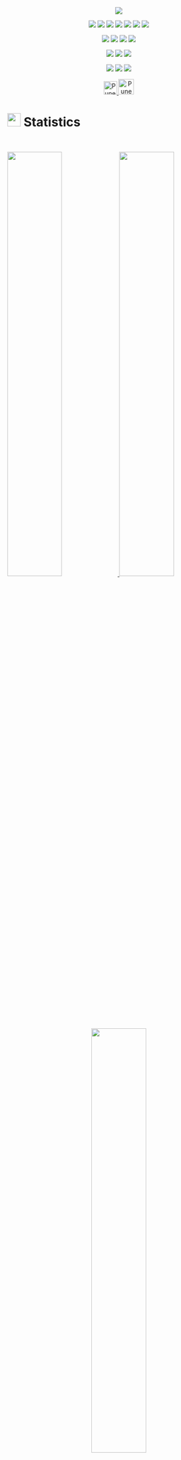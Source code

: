 <p align="center">
  <a href="https://github.com/DenverCoder1/readme-typing-svg"><img src="https://readme-typing-svg.herokuapp.com?lines=Hello+World.;I'm+Puneet.;I+love+coding.;Check+out+my+projects.;&center=true&width=500&height=50&color=f75c7e"></a>
</p>


<p>
<div align="center">
  <img src="https://img.shields.io/badge/Python-03635D?style=for-the-badge&logo=python&logoColor=white">
  <img src="https://img.shields.io/badge/JavaScript-03635D.svg?style=for-the-badge&logo=javascript&logoColor=white">
  <img src="https://img.shields.io/badge/HTML5-03635D.svg?style=for-the-badge&logo=html5&logoColor=white">
  <img src="https://img.shields.io/badge/CSS-03635D.svg?style=for-the-badge&logo=CSS3&logoColor=white">
  <img src="https://img.shields.io/badge/C-03635D.svg?style=for-the-badge&logo=C&logoColor=white">
  <img src="https://img.shields.io/badge/R-03635D.svg?style=for-the-badge&logo=R&logoColor=white">
  <img src="https://img.shields.io/badge/SQL-03635D.svg?style=for-the-badge&logo=MySQL&logoColor=white">

</div>
</p>

<p>
<div align="center">
  <img src="https://img.shields.io/badge/Django-3626A7.svg?style=for-the-badge&logo=django&logoColor=white">
   <img src="https://img.shields.io/badge/React-3626A7.svg?style=for-the-badge&logo=React&logoColor=white">
   <img src="https://img.shields.io/badge/Bootstrap-3626A7.svg?style=for-the-badge&logo=Bootstrap&logoColor=white">
   <img src="https://img.shields.io/badge/Figma-3626A7.svg?style=for-the-badge&logo=Figma&logoColor=white">

  
</div>
</p>

<p>
<div align="center">
  <img src="https://img.shields.io/badge/Visual%20Studio%20Code-00BBE0.svg?style=for-the-badge&logo=visual-studio-code&logoColor=white">
  <img src="https://img.shields.io/badge/GitHub-00BBE0.svg?style=for-the-badge&logo=github&logoColor=white">
  <img src="https://img.shields.io/badge/Git-00BBE0.svg?style=for-the-badge&logo=git&logoColor=white">
</div>
</p>

<p>
<div align="center">
  <img src="https://img.shields.io/badge/Trello-f75c7e.svg?style=for-the-badge&logo=Trello&logoColor=white">
  <img src="https://img.shields.io/badge/Slack-f75c7e.svg?style=for-the-badge&logo=Slack&logoColor=white">
    <img src="https://img.shields.io/badge/Microsoft%20Office-f75c7e.svg?style=for-the-badge&logo=Microsoft-Office&logoColor=white">

</div>
</p>

<p>
<div align="center">
<a href="https://www.linkedin.com/in/puneet-sandher/" rel="nofollow">
  		<img alt="Puneet Sandher's LinkedIn" width="30px" src="https://cdn-icons-png.flaticon.com/512/3536/3536505.png" style="max-width: 100%;">
	<a href="https://p-sandher.github.io/puneet-sandher-website/" rel="nofollow">
	 	<img alt="Puneet Sandher's Website" width="35px" src="https://cdn-icons-png.flaticon.com/512/1927/1927746.png" style="max-width: 100%;">
	</a>	
</div>
</p>

# <img src="https://media4.giphy.com/media/MIGbtLZoVjbl0bYbAd/giphy.gif?cid=ecf05e472t2h0i8d7dcjaoau9iqtchhr899hxmpxzzgc7lyw&rid=giphy.gif" width="30"> Statistics

<br/>
<p align="left">
  <a href="https://p-sandher.github.io/puneet-sandher-website/">
    <img width="49.5%" src="https://github-readme-stats.vercel.app/api?username=p-sandher&show_icons=true&include_all_commits=true&theme=radical&hide_border=true">
    <img width="49.5%" src="https://github-readme-streak-stats.herokuapp.com/?user=p-sandher&theme=radical&hide_border=true">		  
  </a>
</p>
<br>

<p align="center">
  <a href="https://p-sandher.github.io/puneet-sandher-website/">
    <img width="49.5%" src="https://github-readme-stats.vercel.app/api/top-langs/?username=p-sandher&theme=radical&bg_color=282828&hide_border=true&include_all_commits=true&count_private=true&layout=compact">
  </a>
</p>


## <img src="https://media1.giphy.com/media/Q8PQ1KuarrYucCMVTJ/giphy.gif?cid=ecf05e47odgm8bs8cmb8cf1ijmfzqaeeu9fzmx6nbcv06ky2&rid=giphy.gif" width="30"> Current Projects
<ul>			
	<li><i><a href="https://github.com/torrinworx/Cozy-Auto-Texture">Library Room Booking System</a></i><ul><li>A MERN application for booking study spots in a library. (Under construction)</li></ul></li>
	
</ul>

## <img src="https://user-images.githubusercontent.com/82110564/189553856-2e7f8f30-80b4-484f-bfaa-9e5eb10f24e5.gif" width="30">About Me

My name is Puneet Sandher. I am an intrinsically motivated, independent worker in my third year of software engineering at the University of Guelph. 
I am also very interested in project management, currently minoring in project management, and working on finding a role to include as much project organizing work as possible. I am passionate about bringing good project management techniques into the workplace and adapting these techniques for each team. I enjoy enabling others and supporting them on their path to learning and growing with me, and that is a large part of what makes work fun for me on a daily basis!

